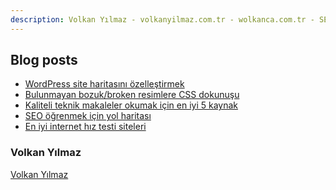 ```yaml
---
description: Volkan Yılmaz - volkanyilmaz.com.tr - wolkanca.com.tr - SEO - WordPress
---
```


## Blog posts
<!-- BLOG-POST-LIST:START -->
- [WordPress site haritasını özelleştirmek](https://wolkanca.com.tr/wordpress-site-haritasini-ozellestirmek/)
- [Bulunmayan bozuk/broken resimlere CSS dokunuşu](https://wolkanca.com.tr/bulunmayan-bozuk-broken-resimlere-css-dokunusu/)
- [Kaliteli teknik makaleler okumak için en iyi 5 kaynak](https://wolkanca.com.tr/kaliteli-teknik-makaleler-okumak-icin-en-iyi-5-kaynak/)
- [SEO öğrenmek için yol haritası](https://wolkanca.com.tr/seo-ogrenmek-icin-yol-haritasi/)
- [En iyi internet hız testi siteleri](https://wolkanca.com.tr/en-iyi-internet-hiz-testi-siteleri/)
<!-- BLOG-POST-LIST:END -->


### Volkan Yılmaz

[Volkan Yılmaz](https://volkanyilmaz.com.tr/)

